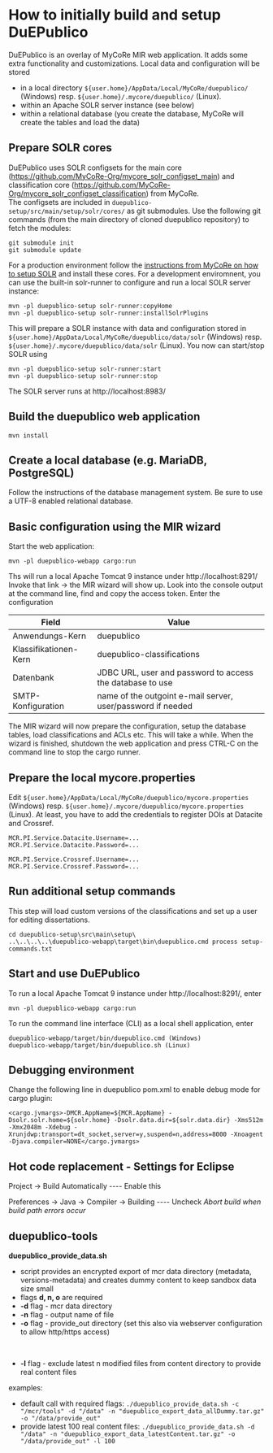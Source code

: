 # How to initially build and setup DuEPublico

DuEPublico is an overlay of MyCoRe MIR web application. It adds some extra functionality and customizations. Local data and configuration will be stored
* in a local directory ```${user.home}/AppData/Local/MyCoRe/duepublico/``` (Windows) resp. ```${user.home}/.mycore/duepublico/``` (Linux).
* within an Apache SOLR server instance (see below)
* within a relational database (you create the database, MyCoRe will create the tables and load the data)

## Prepare SOLR cores

DuEPublico uses SOLR configsets for the main core (https://github.com/MyCoRe-Org/mycore_solr_configset_main) and classification core (https://github.com/MyCoRe-Org/mycore_solr_configset_classification) from MyCoRe.  
The configsets are included in ```duepublico-setup/src/main/setup/solr/cores/``` as git submodules. Use the following git commands (from the main directory of cloned duepublico repository) to fetch the modules:

```
git submodule init
git submodule update
```
For a production environment follow the [instructions from MyCoRe on how to setup SOLR](https://www.mycore.de/documentation/search/search_solr_use/) and install these cores.
For a development enviromnent, you can use the built-in solr-runner to configure and run a local SOLR server instance:

```
mvn -pl duepublico-setup solr-runner:copyHome
mvn -pl duepublico-setup solr-runner:installSolrPlugins
```

This will prepare a SOLR instance with data and configuration stored in ```${user.home}/AppData/Local/MyCoRe/duepublico/data/solr``` (Windows) resp. ```${user.home}/.mycore/duepublico/data/solr``` (Linux).
You now can start/stop SOLR using

```
mvn -pl duepublico-setup solr-runner:start
mvn -pl duepublico-setup solr-runner:stop
```

The SOLR server runs at http://localhost:8983/

## Build the duepublico web application

```
mvn install
```

## Create a local database (e.g. MariaDB, PostgreSQL)

Follow the instructions of the database management system. Be sure to use a UTF-8 enabled relational database.

## Basic configuration using the MIR wizard

Start the web application:
```
mvn -pl duepublico-webapp cargo:run
```
Ths will run a local Apache Tomcat 9 instance under http://localhost:8291/
Invoke that link -> the MIR wizard will show up.
Look into the console output at the command line, find and copy the access token.
Enter the configuration

|Field|Value|
|----|----|
|Anwendungs-Kern|duepublico|
|Klassifikationen-Kern|duepublico-classifications|
|Datenbank|JDBC URL, user and password to access the database to use|
|SMTP-Konfiguration|name of the outgoint e-mail server, user/password if needed|

The MIR wizard will now prepare the configuration, setup the database tables, load classifications and ACLs etc. This will take a while.
When the wizard is finished, shutdown the web application and press CTRL-C on the command line to stop the cargo runner.

## Prepare the local mycore.properties

Edit ```${user.home}/AppData/Local/MyCoRe/duepublico/mycore.properties``` (Windows) resp. ```${user.home}/.mycore/duepublico/mycore.properties``` (Linux).
At least, you have to add the credentials to register DOIs at Datacite and Crossref.

```
MCR.PI.Service.Datacite.Username=...
MCR.PI.Service.Datacite.Password=...

MCR.PI.Service.Crossref.Username=...
MCR.PI.Service.Crossref.Password=...
```

## Run additional setup commands

This step will load custom versions of the classifications and set up a user for editing dissertations.

```
cd duepublico-setup\src\main\setup\
..\..\..\..\duepublico-webapp\target\bin\duepublico.cmd process setup-commands.txt
```

## Start and use DuEPublico

To run a local Apache Tomcat 9 instance under http://localhost:8291/, enter
```
mvn -pl duepublico-webapp cargo:run
```

To run the command line interface (CLI) as a local shell application, enter
```
duepublico-webapp/target/bin/duepublico.cmd (Windows)
duepublico-webapp/target/bin/duepublico.sh (Linux)
```

## Debugging environment

Change the following line in duepublico pom.xml to enable debug mode for cargo plugin:

`<cargo.jvmargs>-DMCR.AppName=${MCR.AppName} -Dsolr.solr.home=${solr.home} -Dsolr.data.dir=${solr.data.dir} -Xms512m -Xmx2048m -Xdebug -Xrunjdwp:transport=dt_socket,server=y,suspend=n,address=8000 -Xnoagent -Djava.compiler=NONE</cargo.jvmargs>`

## Hot code replacement - Settings for Eclipse

Project -> Build Automatically ---- Enable this

Preferences -> Java -> Compiler -> Building ---- Uncheck *Abort build when build path errors occur*


## duepublico-tools

**duepublico_provide_data.sh**
* script provides an encrypted export of mcr data directory (metadata, versions-metadata) and creates dummy content to keep sandbox data size small
* flags **d, n, o** are required
* **-d** flag - mcr data directory
* **-n** flag - output name of file
* **-o** flag - provide_out directory (set this also via webserver configuration to allow http/https access)

<br>

* **-l** flag - exclude latest n modified files from content directory to provide real content files

examples: 
* default call with required flags: `./duepublico_provide_data.sh -c "/mcr/tools" -d "/data" -n "duepublico_export_data_allDummy.tar.gz" -o "/data/provide_out"`
* provide latest 100 real content files: `./duepublico_provide_data.sh -d "/data" -n "duepublico_export_data_latestContent.tar.gz" -o "/data/provide_out" -l 100`